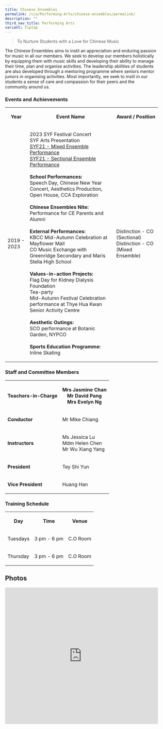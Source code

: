 ```yaml
---
title: Chinese Ensembles
permalink: /cca/Performing-Arts/chinese-ensembles/permalink/
description: ""
third_nav_title: Performing Arts
variant: tiptap
---
```

<blockquote>
<p>To Nurture Students with a Love for Chinese Music</p>
</blockquote>
<p>The Chinese Ensembles aims to instil an appreciation and enduring passion
for music in all our members. We seek to develop our members holistically
by equipping them with music skills and developing their ability to manage
their time, plan and organise activities. The leadership abilities of students
are also developed through a mentoring programme where seniors mentor juniors
in organising activities. Most importantly, we seek to instil in our students
a sense of care and compassion for their peers and the community around
us.</p>
<h3>Events and Achievements</h3>
<table style="minWidth: 75px">
<colgroup>
<col>
<col>
<col>
</colgroup>
<tbody>
<tr>
<th rowspan="1" colspan="1">
<p>Year</p>
</th>
<th rowspan="1" colspan="1">
<p>Event Name</p>
</th>
<th rowspan="1" colspan="1">
<p>Award / Position</p>
</th>
</tr>
<tr>
<td rowspan="1" colspan="1">
<p>2019 - 2023</p>
</td>
<td rowspan="1" colspan="1">
<p>2023 SYF Festival Concert
<br>SYF Arts Presentation
<br><a href="https://www.youtube.com/watch?v=WUGmDuuWarI" rel="noopener noreferrer nofollow" target="_blank">SYF21 - Mixed Ensemble Performance</a> 
<br><a href="https://www.youtube.com/watch?v=CUk9FP7JPf0" rel="noopener noreferrer nofollow" target="_blank">SYF21 - Sectional Ensemble Performance</a> 
<br>
<br><strong>School Performances:</strong> 
<br>Speech Day, Chinese New Year Concert, Aesthetics Production, Open House,
CCA Exploration
<br>
<br><strong>Chinese Ensembles Nite:</strong>
<br>Performance for CE Parents and Alumni
<br>
<br><strong>External Performances:</strong>
<br>KBCC Mid-Autumn Celebration at Mayflower Mall
<br>CO Music Exchange with Greenridge Secondary and Maris Stella High School
<br>
<br><strong>Values-in-action Projects:</strong>
<br>Flag Day for Kidney Dialysis Foundation
<br>Tea-party
<br>Mid-Autumn Festival Celebration
<br>performance at Thye Hua Kwan Senior Activity Centre
<br>
<br><strong>Aesthetic Outings:</strong>
<br>SCO performance at Botanic Garden, NYPCO
<br>
<br><strong>Sports Education Programme:</strong>
<br>Inline Skating</p>
</td>
<td rowspan="1" colspan="1">
<p>Distinction - CO (Sectional)
<br>Distinction - CO (Mixed Ensemble)</p>
</td>
</tr>
</tbody>
</table>
<h3>Staff and Committee Members</h3>
<table style="minWidth: 50px">
<colgroup>
<col>
<col>
</colgroup>
<tbody>
<tr>
<th rowspan="1" colspan="1">
<p>Teachers-in-Charge</p>
</th>
<th rowspan="1" colspan="1">
<p>Mrs Jasmine Chan
<br>Mr David Pang
<br>Mrs Evelyn Ng</p>
</th>
</tr>
<tr>
<td rowspan="1" colspan="1">
<p><strong>Conductor</strong>
</p>
</td>
<td rowspan="1" colspan="1">
<p>Mr Mike Chiang</p>
</td>
</tr>
<tr>
<td rowspan="1" colspan="1">
<p><strong>Instructors</strong>
</p>
</td>
<td rowspan="1" colspan="1">
<p>Ms Jessica Lu
<br>Mdm Helen Chen
<br>Mr Wu Xiang Yang</p>
</td>
</tr>
<tr>
<td rowspan="1" colspan="1">
<p><strong>President</strong>
</p>
</td>
<td rowspan="1" colspan="1">
<p>Tey Shi Yun</p>
</td>
</tr>
<tr>
<td rowspan="1" colspan="1">
<p><strong>Vice President</strong>
</p>
</td>
<td rowspan="1" colspan="1">
<p>Huang Han</p>
</td>
</tr>
</tbody>
</table>
<h3>Training Schedule</h3>
<table style="minWidth: 75px">
<colgroup>
<col>
<col>
<col>
</colgroup>
<tbody>
<tr>
<th rowspan="1" colspan="1">
<p>Day</p>
</th>
<th rowspan="1" colspan="1">
<p>Time</p>
</th>
<th rowspan="1" colspan="1">
<p>Venue</p>
</th>
</tr>
<tr>
<td rowspan="1" colspan="1">
<p>Tuesdays</p>
</td>
<td rowspan="1" colspan="1">
<p>3 pm - 6 pm</p>
</td>
<td rowspan="1" colspan="1">
<p>C.O Room</p>
</td>
</tr>
<tr>
<td rowspan="1" colspan="1">
<p>Thursday</p>
</td>
<td rowspan="1" colspan="1">
<p>3 pm - 6 pm</p>
</td>
<td rowspan="1" colspan="1">
<p>C.O Room</p>
</td>
</tr>
</tbody>
</table>
<h2>Photos</h2>
<div class="iframe-wrapper">
<iframe height="450" width="100%" allowfullscreen="true" frameborder="0" src="https://docs.google.com/presentation/d/e/2PACX-1vSujFqRcflV52xr_q-SL7ZHkEIv-T8fReOw6oCFWoXZXmxIhGltxpn0j3W1Of4071A0J4UReg88XKo6/embed?start=true&amp;loop=true&amp;delayms=3000"></iframe>
</div>
<p></p>